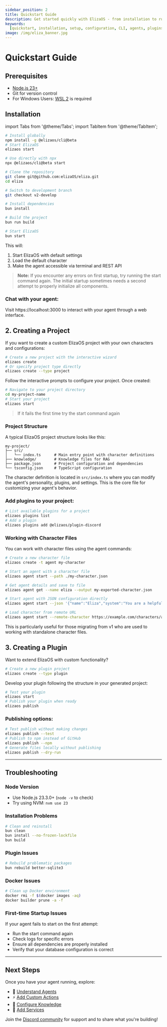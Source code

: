 ```yaml
---
sidebar_position: 2
title: Quickstart Guide
description: Get started quickly with ElizaOS - from installation to running your first AI agent
keywords:
  [quickstart, installation, setup, configuration, CLI, agents, plugins, development, deployment]
image: /img/eliza_banner.jpg
---
```


# Quickstart Guide

## Prerequisites

- [Node.js 23+](https://docs.npmjs.com/downloading-and-installing-node-js-and-npm)
- Git for version control
- For Windows Users: [WSL 2](https://learn.microsoft.com/en-us/windows/wsl/install-manual) is required

## Installation

import Tabs from '@theme/Tabs';
import TabItem from '@theme/TabItem';

<Tabs>
  <TabItem value="global" label="Install Globally (Recommended)" default>

```bash
# Install globally
npm install -g @elizaos/cli@beta
# Start ElizaOS
elizaos start
```

  </TabItem>
  <TabItem value="npx" label="Test with NPX">

```bash
# Use directly with npx
npx @elizaos/cli@beta start
```

  </TabItem>
  <TabItem value="source" label="Install from Source">

```bash
# Clone the repository
git clone git@github.com:elizaOS/eliza.git
cd eliza

# Switch to development branch
git checkout v2-develop

# Install dependencies
bun install

# Build the project
bun run build

# Start ElizaOS
bun start
```

  </TabItem>
</Tabs>

This will:

1. Start ElizaOS with default settings
2. Load the default character
3. Make the agent accessible via terminal and REST API

> **Note:** If you encounter any errors on first startup, try running the start command again. The initial startup sometimes needs a second attempt to properly initialize all components.

### Chat with your agent:

Visit https://localhost:3000 to interact with your agent through a web interface.

## 2. Creating a Project

If you want to create a custom ElizaOS project with your own characters and configurations:

```bash
# Create a new project with the interactive wizard
elizaos create
# Or specify project type directly
elizaos create --type project
```

Follow the interactive prompts to configure your project. Once created:

```bash
# Navigate to your project directory
cd my-project-name
# Start your project
elizaos start
```

> If it fails the first time try the start command again

### Project Structure

A typical ElizaOS project structure looks like this:

```
my-project/
├── src/
│   └── index.ts      # Main entry point with character definitions
├── knowledge/        # Knowledge files for RAG
├── package.json      # Project configuration and dependencies
└── tsconfig.json     # TypeScript configuration
```

The character definition is located in `src/index.ts` where you can modify the agent's personality, plugins, and settings. This is the core file for customizing your agent's behavior.

### Add plugins to your project:

```bash
# List available plugins for a project
elizaos plugins list
# Add a plugin
elizaos plugins add @elizaos/plugin-discord
```

### Working with Character Files

You can work with character files using the agent commands:

```bash
# Create a new character file
elizaos create -t agent my-character

# Start an agent with a character file
elizaos agent start --path ./my-character.json

# Get agent details and save to file
elizaos agent get --name eliza --output my-exported-character.json

# Start agent with JSON configuration directly
elizaos agent start --json '{"name":"Eliza","system":"You are a helpful assistant","bio":["Helpful AI assistant"],...}'

# Load character from remote URL
elizaos agent start --remote-character https://example.com/characters/assistant.json
```

This is particularly useful for those migrating from v1 who are used to working with standalone character files.

## 3. Creating a Plugin

Want to extend ElizaOS with custom functionality?

```bash
# Create a new plugin project
elizaos create --type plugin
```

Develop your plugin following the structure in your generated project:

```bash
# Test your plugin
elizaos start
# Publish your plugin when ready
elizaos publish
```

### Publishing options:

```bash
# Test publish without making changes
elizaos publish --test
# Publish to npm instead of GitHub
elizaos publish --npm
# Generate files locally without publishing
elizaos publish --dry-run
```

---

## Troubleshooting

### Node Version

- Use Node.js 23.3.0+ (`node -v` to check)
- Try using NVM: `nvm use 23`

### Installation Problems

```bash
# Clean and reinstall
bun clean
bun install --no-frozen-lockfile
bun build
```

### Plugin Issues

```bash
# Rebuild problematic packages
bun rebuild better-sqlite3
```

### Docker Issues

```bash
# Clean up Docker environment
docker rmi -f $(docker images -aq)
docker builder prune -a -f
```

### First-time Startup Issues

If your agent fails to start on the first attempt:

- Run the start command again
- Check logs for specific errors
- Ensure all dependencies are properly installed
- Verify that your database configuration is correct

---

## Next Steps

Once you have your agent running, explore:

- 🤖 [Understand Agents](./core/agents.md)
- ⚡ [Add Custom Actions](./core/actions.md)
- 🧠 [Configure Knowledge](./core/knowledge.md)
- 🔌 [Add Services](./core/services.md)

Join the [Discord community](https://discord.gg/elizaOS) for support and to share what you're building!
